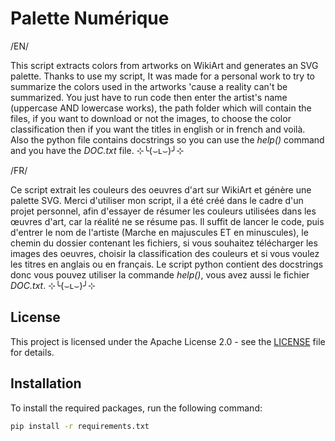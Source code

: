 # Palette Numérique

/EN/

This script extracts colors from artworks on WikiArt and generates an SVG palette. Thanks to use my script, It was made for a personal work to try to summarize the colors used in the artworks 'cause a reality can't be summarized. You just have to run code then enter the artist's name (uppercase AND lowercase works), the path folder which will contain the files, if you want to download or not the images, to choose the color classification then if you want the titles in english or in french and voilà. Also the python file contains docstrings so you can use the _help()_ command and you have the _DOC.txt_ file. ⊹╰(⌣ʟ⌣)╯⊹

/FR/

Ce script extrait les couleurs des oeuvres d'art sur WikiArt et génère une palette SVG. Merci d'utiliser mon script, il a été créé dans le cadre d'un projet personnel, afin d'essayer de résumer les couleurs utilisées dans les œuvres d'art, car la réalité ne se résume pas. Il suffit de lancer le code, puis d'entrer le nom de l'artiste (Marche en majuscules ET en minuscules), le chemin du dossier contenant les fichiers, si vous souhaitez télécharger les images des oeuvres, choisir la classification des couleurs et si vous voulez les titres en anglais ou en français. Le script python contient des docstrings donc vous pouvez utiliser la commande _help()_, vous avez aussi le fichier _DOC.txt_. ⊹╰(⌣ʟ⌣)╯⊹

## License

This project is licensed under the Apache License 2.0 - see the [LICENSE](LICENSE) file for details.

## Installation

To install the required packages, run the following command:

```sh
pip install -r requirements.txt

